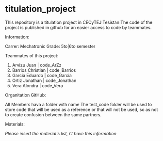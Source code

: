 # titulation_project
This repository is a titulation project in CECyTEJ Tesistan
The code of the project is published in github for an easier access to code by teammates.

Information:

Carrer: Mechatronic 
Grade: 5to|6to semester

Teammates of this project:

1. Arvizu Juan | code_ArZz
2. Barrios Christian | code_Barrios
3. Garcia Eduardo | code_Garcia
4. Ortiz Jonathan | code_Jonathan
5. Vera Alondra | code_Vera

Organitation GitHub:

All Members hava a folder with name
The test_code folder will be used to store code that will be used as a reference or that 
will not be used, so as not to create confusion between the same partners.

Materials:

*Please insert the material's list, i't have this information*
